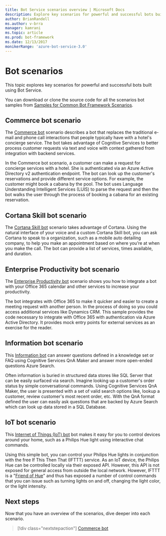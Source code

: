 ```yaml
---
title: Bot Service scenarios overview | Microsoft Docs
description: Explore key scenarios for powerful and successful bots built with Bot Service.
author: BrianRandell
ms.author: v-brra
manager: kamrani
ms.topic: article
ms.prod: bot-framework
ms.date: 12/13/2017
monikerRange: 'azure-bot-service-3.0'
---
```

# Bot scenarios
This topic explores key scenarios for powerful and successful bots built using Bot Service.

You can download or clone the source code for all the scenarios bot samples from [Samples for Common Bot Framework Scenarios](https://aka.ms/bot/scenarios).

## Commerce bot scenario
The [Commerce bot](bot-service-scenario-commerce.md) scenario describes a bot that replaces the traditional e-mail and phone call interactions that people typically have with a hotel's concierge service. The bot takes advantage of Cognitive Services to better process customer requests via text and voice with context gathered from integration with backend services.

In the Commerce bot scenario, a customer can make a request for concierge services with a hotel. She is authenticated via an Azure Active Directory v2 authentication endpoint. The bot can look up the customer's reservations and provide different service options. For example, the customer might book a cabana by the pool. The bot uses Language Understanding Intelligent Services (LUIS)  to parse the request and then the bot walks the user through the process of booking a cabana for an existing reservation.

## Cortana Skill bot scenario
The [Cortana Skill bot](bot-service-scenario-cortana-skill.md) scenario takes advantage of Cortana. Using the natural interface of your voice and a custom Cortana Skill bot, you can ask Cortana to speak to a organization, such as a mobile auto detailing company, to help you make an appointment based on where you’re at when you make the call. The bot can provide a list of services, times available, and duration.

## Enterprise Productivity bot scenario
The [Enterprise Productivity bot](bot-service-scenario-enterprise-productivity.md) scenario shows you how to integrate a bot with your Office 365 calendar and other services to increase your productivity.

The bot integrates with Office 365 to make it quicker and easier to create a meeting request with another person. In the process of doing so you could access additional services like Dynamics CRM. This sample provides the code necessary to integrate with Office 365 with authentication via Azure Active Directory. It provides mock entry points for external services as an exercise for the reader.

## Information bot scenario
This [Information bot](bot-service-scenario-informational.md) can answer questions defined in a knowledge set or FAQ using Cognitive Services QnA Maker and answer more open-ended questions Azure Search.

Often information is buried in structured data stores like SQL Server that can be easily surfaced via search. Imagine looking up a customer's order status by simple conversational commands. Using Cognitive Services QnA Maker, the user is presented with a set of valid search options like, lookup a customer, review customer's most recent order, etc. With the QnA format defined the user can easily ask questions that are backed by Azure Search which can look up data stored in a SQL Database.

## IoT bot scenario
This [Internet of Things (IoT) bot](bot-service-scenario-internet-things.md) bot makes it easy for you to control devices around your home, such as a Philips Hue light using interactive chat commands.

Using this simple bot, you can control your Philips Hue lights in conjunction with the free If This Then That (IFTTT) service. As an IoT device, the Philips Hue can be controlled locally via their exposed API. However, this API is not exposed for general access from outside the local network. However, IFTTT is a "[Friend of Hue](http://www2.meethue.com/en-us/friends-of-hue/ifttt/)" and thus has exposed a number of control commands that you can issue such as turning lights on and off, changing the light color, or the light intensity.

## Next steps
Now that you have an overview of the scenarios, dive deeper into each scenario.

> [!div class="nextstepaction"]
> [Commerce bot](bot-service-scenario-commerce.md)
